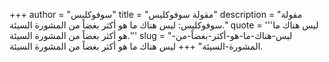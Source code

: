 +++
author = "سوفوكليس"
title = "مقولة سوفوكليس"
description = "مقولة سوفوكليس: ليس هناك ما هو أكثر بغضاً من المشورة السيئة."
quote = '''ليس هناك ما هو أكثر بغضاً من المشورة السيئة.''' 
slug = "ليس-هناك-ما-هو-أكثر-بغضاً-من-المشورة-السيئة"
+++
ليس هناك ما هو أكثر بغضاً من المشورة السيئة.
